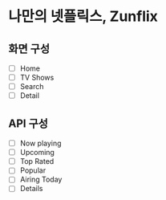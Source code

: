 # 나만의 넷플릭스, Zunflix

## 화면 구성
- [ ] Home
- [ ] TV Shows
- [ ] Search
- [ ] Detail

## API 구성
- [ ] Now playing
- [ ] Upcoming
- [ ] Top Rated
- [ ] Popular
- [ ] Airing Today
- [ ] Details